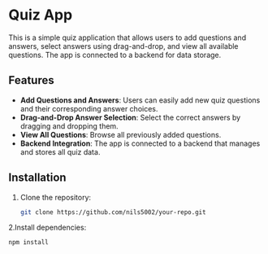 
# Quiz App

This is a simple quiz application that allows users to add questions and answers, select answers using drag-and-drop, and view all available questions. The app is connected to a backend for data storage.

## Features

- **Add Questions and Answers**: Users can easily add new quiz questions and their corresponding answer choices.
- **Drag-and-Drop Answer Selection**: Select the correct answers by dragging and dropping them.
- **View All Questions**: Browse all previously added questions.
- **Backend Integration**: The app is connected to a backend that manages and stores all quiz data.

## Installation

1. Clone the repository:
   ```sh
   git clone https://github.com/nils5002/your-repo.git

2.Install dependencies:
```sh
npm install






